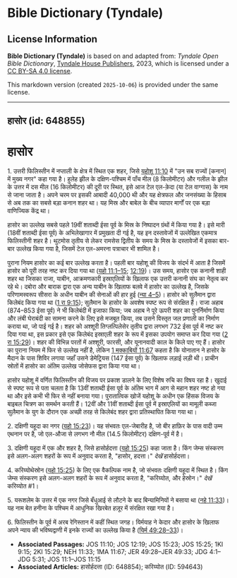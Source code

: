 # Bible Dictionary (Tyndale)

## License Information

**Bible Dictionary (Tyndale)** is based on and adapted from: _Tyndale Open Bible Dictionary_, [Tyndale House Publishers](https://tyndaleopenresources.com/), 2023, which is licensed under a [CC BY-SA 4.0 license](https://creativecommons.org/licenses/by-sa/4.0/legalcode.en).

This markdown version (created `2025-10-06`) is provided under the same license.



--------------------------------

## हासोर (id: 648855)

हासोर
=====

1\. उत्तरी फिलिस्तीन में नप्ताली के क्षेत्र में स्थित एक शहर, जिसे [यहोशू 11:10](https://ref.ly/Josh11:10) में "उन सब राज्यों \[कनान] में मुख्य नगर" कहा गया है। हुलेह झील के दक्षिण\-पश्चिम में पाँच मील (8 किलोमीटर) और गलील के झील के उत्तर में दस मील (16 किलोमीटर) की दूरी पर स्थित, इसे आज टेल एल\-क़ेदा (या टेल वाग्गास) के नाम से जाना जाता है। अपने चरम पर इसकी आबादी 40,000 थी और यह क्षेत्रफल और जनसंख्या के हिसाब से अब तक का सबसे बड़ा कनान शहर था। यह मिस्र और बाबेल के बीच व्यापार मार्गों पर एक बड़ा वाणिज्यिक केंद्र था।

हासोर का उल्लेख सबसे पहले 19वीं शताब्दी ईसा पूर्व के मिस्र के निष्पादन ग्रंथों में किया गया है। इसे मारी (18वीं शताब्दी ईसा पूर्व) के अभिलेखागार में प्रमुखता दी गई है, यह इन दस्तावेजों में उल्लेखित एकमात्र फिलिस्तीनी शहर है। थुटमोस तृतीय से लेकर रामसेस द्वितीय के समय के मिस्र के दस्तावेजों में इसका बार\-बार उल्लेख किया गया है, जिसमें टेल एल\-अमरना पत्राचार भी शामिल है।

पुराना नियम हासोर का कई बार उल्लेख करता है। पहली बार यहोशू की विजय के संदर्भ में आता है जिसमें हासोर को पूरी तरह नष्ट कर दिया गया था ([यहो 11:1–15](https://ref.ly/Josh11:1-Josh11:15); [12:19](https://ref.ly/Josh12:19))। उस समय, हासोर एक कनानी शाही शहर था जिसका राजा, याबीन, आक्रमणकारी इस्राएलियों के खिलाफ एक उत्तरी कनानी संघ का नेतृत्व कर रहे थे। दबोरा और बाराक द्वारा एक अन्य याबीन के खिलाफ बलवे में हासोर का उल्लेख है, जिसके परिणामस्वरूप सीसरा के अधीन याबीन की सेनाओं की हार हुई ([न्या 4–5](https://ref.ly/Judg4:1-Judg5:31))। हासोर को सुलैमान द्वारा किलेबंद किया गया था ([1 रा 9:15](https://ref.ly/1Kgs9:15)); सुलैमान के हासोर के अवशेष स्पष्ट रूप से संरक्षित हैं। राजा अहाब (874–853 ईसा पूर्व) ने भी किलेबंदी में इजाफा किया; जब अहाब ने पूरे ऊपरी शहर का पुनर्निर्माण किया और लंबी घेराबंदी का सामना करने के लिए इसे मजबूत किया, तब उसने विस्तृत जल प्रणाली का निर्माण कराया था, जो पाई गई है। शहर को अश्शूरी तिग्लत्पिलेसेर तृतीय द्वारा लगभग 732 ईसा पूर्व में नष्ट कर दिया गया था, इस प्रकार इसे एक किलेबंद इस्राएली शहर के रूप में इसका उपयोग समाप्त कर दिया गया ([2 रा 15:29](https://ref.ly/2Kgs15:29))। शहर की विभिन्न परतों में अश्शूरी, फारसी, और यूनानवादी काल के किले पाए गए हैं। हासोर का पुराना नियम में फिर से उल्लेख नहीं है, लेकिन [1 मक्काबियों 11:67](https://ref.ly/1Macc11:67) कहता है कि योनातान ने हासोर के मैदान के पास शिविर लगाया जहाँ उसने डेमेट्रियस (147 ईसा पूर्व) के खिलाफ लड़ाई लड़ी थी। प्राचीन स्रोतों में हासोर का अंतिम उल्लेख जोसेफस द्वारा किया गया था।

हासोर यहोशू में वर्णित फिलिस्तीन की विजय पर प्रकाश डालने के लिए विशेष रुचि का विषय रहा है। खुदाई से स्पष्ट रूप से पता चलता है कि 13वीं शताब्दी ईसा पूर्व के अंतिम भाग में आग से महान शहर नष्ट हो गया था और इसे कभी भी फिर से नहीं बनाया गया। पुरातात्विक खोजें यहोशू के अधीन एक हिंसक विजय के बाइबल चित्रण का समर्थन करती हैं। 12वीं और 11वीं शताब्दी ईसा पूर्व में इस्राएलियों का मामूली कब्जा सुलैमान के युग के दौरान एक अच्छी तरह से किलेबंद शहर द्वारा प्रतिस्थापित किया गया था।

2\. दक्षिणी यहूदा का नगर ([यहो 15:23](https://ref.ly/Josh15:23))। यह संभवतः एल\-जेबारीह है, जो बीर हाफ़िर के पास वादी उम्म एथनान पर है, जो एल\-औजा से लगभग नौ मील (14\.5 किलोमीटर) दक्षिण\-पूर्व में है।

3\. दक्षिणी यहूदा में एक और शहर है, जिसे हासोर्हदत्ता ([यहो 15:25](https://ref.ly/Josh15:25)) कहा जाता है। किंग जेम्स संस्करण इसे अलग\-अलग शहरों के रूप में अनुवाद करता है, "हासोर, हदत्ता।" *देखें* हासोर्हदत्ता।

4\. करिय्योथेस्रोन ([यहो 15:25](https://ref.ly/Josh15:25)) के लिए एक वैकल्पिक नाम है, जो संभवतः दक्षिणी यहूदा में स्थित है। किंग जेम्स संस्करण इसे अलग\-अलग शहरों के रूप में अनुवाद करता है, "करिय्योत, और हेस्रोन।" *देखें* करिय्योत \#1।

5\. यरूशलेम के उत्तर में एक नगर जिसे बँधुआई से लौटने के बाद बिन्यामिनियों ने बसाया था ([नहे 11:33](https://ref.ly/Neh11:33))। यह नाम बेत हनीना के पश्चिम में आधुनिक खिरबेत हज़ूर में संरक्षित रखा गया है।

6\. फिलिस्तीन के पूर्व में अरब रेगिस्तान में कहीं स्थित जगह। यिर्मयाह ने केदार और हासोर के खिलाफ अपने न्याय की भविष्यद्वाणी में इनके राज्यों का उल्लेख किया है ([यिर्म 49:28–33](https://ref.ly/Jer49:28-Jer49:33))।

* **Associated Passages:** JOS 11:10; JOS 12:19; JOS 15:23; JOS 15:25; 1KI 9:15; 2KI 15:29; NEH 11:33; 1MA 11:67; JER 49:28–JER 49:33; JDG 4:1–JDG 5:31; JOS 11:1–JOS 11:15
* **Associated Articles:** हासोर्हदत्ता (ID: 648854); करिय्योत (ID: 594643)

